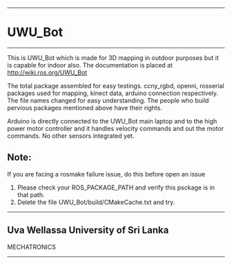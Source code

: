_______________________________________
UWU_Bot
=======
_______________________________________

This is UWU_Bot which is made for 3D mapping in outdoor purposes but it is capable for indoor also. The documentation is placed at http://wiki.ros.org/UWU_Bot

The total package assembled for easy testings. ccny_rgbd, openni, rosserial packages used for mapping, kinect data, arduino connection respectively. The file names changed for easy understanding. The people who build pervious packages mentioned above have their rights.

Arduino is directly connected to the UWU_Bot main laptop and to the high power motor controller and it handles velocity commands and out the motor commands. No other sensors integrated yet. 


Note: 
-----
If you are facing a rosmake failure issue, do this before open an issue

1. Please check your ROS_PACKAGE_PATH and verify this psckage is in that path.
2. Delete the file UWU_Bot/build/CMakeCache.txt and try.




_____________________________________________________________________

Uva Wellassa University of Sri Lanka
------------------------------------
MECHATRONICS
____________
